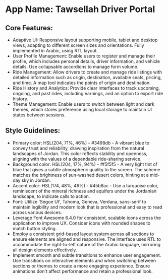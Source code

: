 # **App Name**: Tawsellah Driver Portal

## Core Features:

- Adaptive UI: Responsive layout supporting mobile, tablet and desktop views, adapting to different screen sizes and orientations. Fully implemented in Arabic, using RTL layout.
- User Profile Management: Enable users to register and manage their profile, which includes personal details, driver information, and vehicle details. Use collapsable accordions to manage form volume.
- Ride Management: Allow drivers to create and manage ride listings with detailed information such as origin, destination, available seats, pricing, and time. A map tool indicates the points of origin and destination.
- Ride History and Analytics: Provide clear interfaces to track upcoming, ongoing, and past rides, including earnings, and an option to export ride history.
- Theme Management: Enable users to switch between light and dark themes, which stores preference using local storage to maintain UI states between sessions.

## Style Guidelines:

- Primary color: HSL(204, 71%, 46%) - #3498db - A vibrant blue to convey trust and reliability, drawing inspiration from the natural landscapes of Jordan. This color reflects stability and openness, aligning with the values of a dependable ride-sharing service.
- Background color: HSL(204, 17%, 94%) - #f5f5f5 - A very light tint of blue that gives a subtle atmospheric quality to the screen. The scheme matches the brightness of sun-washed desert colors, hinting at a mid-day sky in Jordan.
- Accent color: HSL(174, 48%, 46%) - #45b8ac - Use a turquoise color, reminiscent of the mineral richness and aquifers under the Jordanian landscape, to indicate calls to action.
- Font: Utilize 'Segoe UI', Tahoma, Geneva, Verdana, sans-serif to maintain legibility and modern look that is professional and easy to read across various devices.
- Leverage Font Awesome 6.4.0 for consistent, scalable icons across the application to improve UX. Consider icons with rounded shapes to match button styling.
- Employ a consistent grid-based layout system across all sections to ensure elements are aligned and responsive. The interface uses RTL to accommodate the right-to-left nature of the Arabic language, mirroring all design elements effectively.
- Implement smooth and subtle transitions to enhance user engagement. Use transitions on interactive elements and when switching between sections or themes to create a more engaging experience. Ensure animations don't affect performance and retain a professional look.